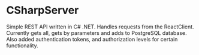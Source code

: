 # CSharpServer

Simple REST API written in C# .NET. Handles requests from the ReactClient.
Currently gets all, gets by parameters and adds to PostgreSQL database.
Also added authentication tokens, and authorization levels for certain functionality.
